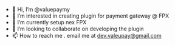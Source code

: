 - 👋 Hi, I’m @valuepaymy
- 👀 I’m interested in creating plugin for payment gateway @ FPX
- 🌱 I’m currently setup nex FPX
- 💞️ I’m looking to collaborate on developing the plugin
- 📫 How to reach me . email me at dev.valeupay@gmail.com

<!---
valuepaymy/valuepaymy is a ✨ special ✨ repository because its `README.md` (this file) appears on your GitHub profile.
You can click the Preview link to take a look at your changes.
--->
